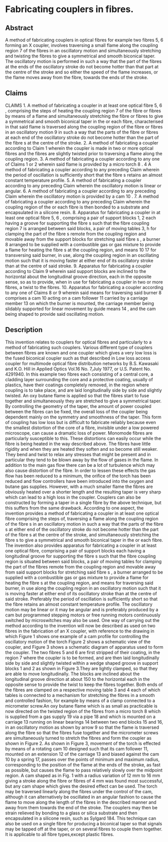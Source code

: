 # Fabricating couplers in fibres.

## Abstract
A method of fabricating couplers in optical fibres for example two fibres 5, 6 forming an X coupler, involves traversing a small flame along the coupling region 7 of the fibres in an oscillatory motion and simultaneously stretching and twisting the fibres to give a symmetrical and smooth biconical taper. The oscillatory motion is performed in such a way that the part of the fibres at the ends of the oscillatory stroke do not become hotter than that part at the centre of the stroke and so either the speed of the flame increases, or the flame moves away from the fibre, towards the ends of the stroke.

## Claims
CLAIMS 1. A method of fabricating a coupler in at least one optical fibre 5, 6 , comprising the steps of heating the coupling region 7 of the fibre or fibres by means of a flame and simultaneously stretching the fibre or fibres to give a symmetrical and smooth biconical taper in the or each fibre, characterised in that said flame is traversed along the coupling region of the fibre or fibres in an oscillatory motion 9 in such a way that the parts of the fibre or fibres at each end of the oscillatory stroke do not become hotter than the part of the fibre s at the centre of the stroke. 2. A method of fabricating a coupler according to Claim 1 wherein the coupler is made in two or more optical fibres and the fibres are slightly twisted prior to traversing a flame along the coupling region. 3. A method of fabricating a coupler according to any one of Claims 1 or 2 wherein said flame is provided by a micro torch 8 . 4 A method of fabricating a coupler according to any preceding Claim wherein the period of oscillation is sufficiently short that the fibre s retains an almost constant temperature profile. 5. A method of fabricating a coupler according to any preceding Claim wherein the oscillatory motion is linear or angular. 6. A method of fabricating a coupler according to any preceding Claim wherein the oscillatory motion is provided by a cam 10 . 7. A method of fabricating a coupler according to any preceding Claim wherein the coupling region of the or each fibre is then bonded to a substrate and encapsulated in a silicone resin. 8. Apparatus for fabricating a coupler in at least one optical fibre 5, 6 , comprising a pair of support blocks 1, 2 each having a groove for supporting the fibre s such that the fibre coupling region 7 is arranged between said blocks, a pair of moving tables 3, h for clamping the part of the fibre s remote from the coupling region and movable away from the support blocks for stretching said fibre s , a burner 8 arranged to be supplied with a combustible gas or gas mixture to provide a flame for heating the fibre s at the coupling region, and means 10 17 for transversing said burner, in use, along the coupling region in an oscillating motion such that it is moving faster at either end of its oscillatory stroke than at the centre of said stroke. 9. Apparatus for fabricating a coupler according to Claim 9 wherein said support blocks are inclined to the horizontal about the longitudinal groove direction, each in the opposite sense, so as to provide, when in use for fabricating a coupler in two or more fibres, a twist to the fibres. 10. Apparatus for fabricating a coupler according to any one of Claims 8 or 9 wherein said means for traversing said burner 8 comprises a cam 10 acting on a cam follower 11 carried by a carriage member 13 on which the burner is mounted, the carriage member being slidably supported for linear movement by guide means 14 , and the cam being shaped to provide said oscillating motion.

## Description
This invention relates to couplers for optical fibres and particularly to a method of fabricating such couplers. Various different type of couplers between fibres are known and one coupler which gives a very low loss is the fused biconical coupler such as that described in Low loss access coupler for multimode optical fibre distribution networks by B.S. Kawasaki and K.O. Hill in Applied Optics Vol.16 No. 7,July 1977, or U.S. Patent No. 4291940. In this example two fibres each consisting of a central core, a cladding layer surrounding the core and a protective coating, usually of plastics, have their coatings completely removed, in the region where coupling is to take place, and are laid longitudinally side by side and slightly twisted. An oxy butane flame is applied so that the fibres start to fuse together and simultaneously they are stretched to give a symmetrical taper. By controlling the geometry of the taper, the amount of power coupled between the fibres can be fixed, the overall loss of the coupler being dependent mainly on the symmetry and smoothness of the taper. This form of coupling has low loss but is difficult to fabricate reliably because even the smallest distortion of the core of a fibre, invisible under a low powered microscope, can cause a dramatic loss of power. Monomode fibres are particularly susceptible to this. These distortions can easily occur while the fibre is being heated in the way described above. The fibres have little rigidity and when they are heated they soften and so become still weaker. They bend and twist to relax any stresses that might be present and in particular they tend to be blown away by the flow of gases in the flame. In addition to the main gas flow there can be a lot of turbulence which may also cause distortion of the fibre. In order to lessen these effects the gas flow has been reduced to a minimum, the orifice of the torch has been reduced and flow controllers have been introduced into the oxygen and butane gas supplies. However, with a much smailer flame the fibres are obviously heated over a shorter length and the resulting taper is very sharp which can lead to a high loss in the coupler. Couplers can also be constructed by forming a taper in a single fibre by the above technique, but this suffers from the same drawback. According to one aspect, the invention provides a method of fabricating a coupler in at least one optical fibre comprising the steps of, traversing a flame along the coupling region of the fibre s in an oscillatory motion in such a way that the parts of the fibre s at either end of the oscillatory stroke do not become hotter than the part of the fibre s at the centre of the stroke, and simultaneously stretching the fibre s to give a symmetrical and smooth biconical taper in the or each fibre. The invention also provides apparatus for fabricating a coupler in at least one optical fibre, comprising a pair of support blocks each having a longitudinal groove for supporting the fibre s such that the fibre coupling region is situated between said blocks, a pair of moving tables for clamping the part of the fibres remote from the coupling region and movable away from said support blocks for stretching said fibre s , a burner arranged to be supplied with a combustible gas or gas mixture to provide a flame for heating the fibre s at the coupling region, and means for traversing said burner, in use along the coupling region in an oscillatory motion such that it is moving faster at either end of its oscillatory stroke than at the centre of said stroke. Preferably the period of oscillation is sufficiently short so that the fibre retains an almost constant temperature profile. The oscillatory motion may be linear or it may be angular and is preferably produced by a cam but programmed stepping motors or free running motors continuously switched by microswitches may also be used. One way of carrying out the method according to the invention will now be described as used on two fibres in the fabrication of an X coupler, with reference to the drawing in which Figure 1 shows one example of a cam profile for controlling the oscillatory motion of the torch Figure 2 shows a schematic view of the coupler, and Figure 3 shows a schematic diagram of apparatus used to form the coupler. The two fibres 5 and 6 are first stripped of their coating, in the region 7 where the coupler is to be formed, and are then laid longitudinally side by side and slightly twisted within a wedge shaped groove in support blocks 1 and 2 as shown in Figure 3.They are lightly clamped, so that they are able to move longitudinally. The blocks are inclined about the longitudinal groove direction at about 150 to the horizontal each in the opposite sense to provide the twist to keep the fibres together. Both ends of the fibres are clamped on a respective moving table 3 and 4 each of which tables is connected to a mechanism for stretching the fibres in a smooth and controlled fashion, for example by means of a clamp connected to a micrometer screw.An oxy butane flame which is as small as practicable is now directed on the twisted region of the fibres from a micro torch 8 which is supplied from a gas supply 19 via a pipe 18 and which is mounted on a carriage 13 running on linear bearings 14 between two end blocks 15 and 16, in an oscillatory motion as shown by arrow 9 so that the flame is traversed along the fibre so that the fibres fuse together and the micrometer screws are simultaneously turned to stretch the fibres and form the coupler as shown in Figure 2. As shown in Figure 3, movement of the torch is effected by means of a rotating cam 10 designed such that its cam follower 11, mounted on an extension 12 of the carriage 13 and biased against the cam 10 by a spring 17, passes over the points of minimum and maximum radius, corresponding to the position of the flame at the ends of the stroke, as fast as possible, but causes the flame to pass relatively slowly over the midpoint region. A cam shaped as in Fig. 1 with a radius variation of 12 mm to 16 mm giving a stroke along the fibre or fibres of 4 mm was found most successful, but any cam shape which gives the desired effect can be used. The torch may be traversed linearly along the fibres under the control of the cam, although it can alternatively be oscillated in an angular fashion to cause the flame to move along the length of the fibres in the described manner and away from them towards the end of the stroke. The couplers may then be strain relieved by bonding to a glass or silica substrate and then encapsulated in a silicone resin, such as Sylgard 184. This technique can also be used on a single fibre for producing a biconical taper so that signals may be tapped off at the taper, or on several fibres to couple them together. It is applicable to all fibre types,except plastic fibres.